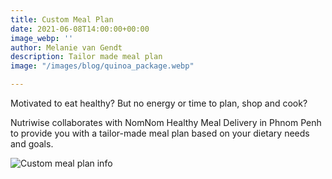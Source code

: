 ```yaml
---
title: Custom Meal Plan
date: 2021-06-08T14:00:00+00:00
image_webp: ''
author: Melanie van Gendt
description: Tailor made meal plan
image: "/images/blog/quinoa_package.webp"

---
```

Motivated to eat healthy? But no energy or time to plan, shop and cook?

Nutriwise collaborates with NomNom Healthy Meal Delivery in Phnom Penh to provide you with a tailor-made meal plan based on your dietary needs and goals.

![Custom meal plan info](/images/blog/custom-plan-info.png "Custom meal plan info")
